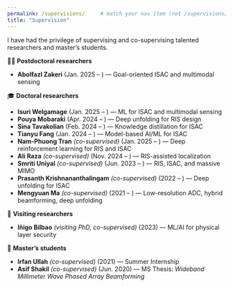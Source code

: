 ```yaml
---
permalink: /supervisions/     # match your nav item (not /supervisions/)
title: "Supervision"
---
```


I have had the privilege of supervising and co-supervising talented researchers and master’s students.

🧑‍🎓 **Postdoctoral researchers**  
- **Abolfazl Zakeri** (Jan. 2025 – ) — Goal-oriented ISAC and multimodal sensing  

🎓 **Doctoral researchers**  
- **Isuri Welgamage** (Jan. 2025 – ) — ML for ISAC and multimodal sensing  
- **Pouya Mobaraki** (Apr. 2024 – ) — Deep unfolding for RIS design  
- **Sina Tavakolian** (Feb. 2024 – ) — Knowledge distillation for ISAC  
- **Tianyu Fang** (Jan. 2024 – ) — Model-based AI/ML for ISAC  
- **Nam-Phuong Tran** *(co-supervised)* (Jan. 2025 – ) — Deep reinforcement learning for RIS and ISAC  
- **Ali Raza** *(co-supervised)* (Nov. 2024 – ) — RIS-assisted localization  
- **Smriti Uniyal** *(co-supervised)* (Jun. 2023 – ) — RIS, ISAC, and massive MIMO  
- **Prasanth Krishnananthalingam** *(co-supervised)* (2022 – ) — Deep unfolding for ISAC  
- **Mengyuan Ma** *(co-supervised)* (2021 – ) — Low-resolution ADC, hybrid beamforming, deep unfolding  

🧳 **Visiting researchers**  
- **Iñigo Bilbao** *(visiting PhD, co-supervised)* (2023) — ML/AI for physical layer security  

📜 **Master’s students**  
- **Irfan Ullah** *(co-supervised)* (2021) — Summer Internship  
- **Asif Shakil** *(co-supervised)* (Jun. 2020) — MS Thesis: *Wideband Millimeter Wave Phased Array Beamforming*  
